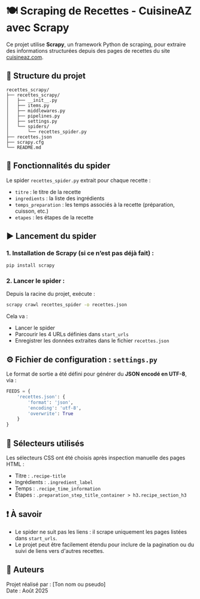 # 🍽️ Scraping de Recettes - CuisineAZ avec Scrapy

Ce projet utilise **Scrapy**, un framework Python de scraping, pour extraire des informations structurées depuis des pages de recettes du site [cuisineaz.com](https://www.cuisineaz.com).

## 📁 Structure du projet

```
recettes_scrapy/
├── recettes_scrapy/
│   ├── __init__.py
│   ├── items.py
│   ├── middlewares.py
│   ├── pipelines.py
│   ├── settings.py
│   └── spiders/
│       └── recettes_spider.py
├── recettes.json
├── scrapy.cfg
└── README.md
```

## 🧠 Fonctionnalités du spider

Le spider `recettes_spider.py` extrait pour chaque recette :
- `titre` : le titre de la recette
- `ingredients` : la liste des ingrédients
- `temps_preparation` : les temps associés à la recette (préparation, cuisson, etc.)
- `etapes` : les étapes de la recette

## ▶️ Lancement du spider

### 1. Installation de Scrapy (si ce n’est pas déjà fait) :
```bash
pip install scrapy
```

### 2. Lancer le spider :
Depuis la racine du projet, exécute :
```bash
scrapy crawl recettes_spider -o recettes.json
```

Cela va :
- Lancer le spider
- Parcourir les 4 URLs définies dans `start_urls`
- Enregistrer les données extraites dans le fichier `recettes.json`

## ⚙️ Fichier de configuration : `settings.py`

Le format de sortie a été défini pour générer du **JSON encodé en UTF-8**, via :

```python
FEEDS = {
    'recettes.json': {
        'format': 'json',
        'encoding': 'utf-8',
        'overwrite': True
    }
}
```

## 📌 Sélecteurs utilisés

Les sélecteurs CSS ont été choisis après inspection manuelle des pages HTML :
- Titre : `.recipe-title`
- Ingrédients : `.ingredient_label`
- Temps : `.recipe_time_information`
- Étapes : `.preparation_step_title_container > h3.recipe_section_h3`

## ❗ À savoir

- Le spider ne suit pas les liens : il scrape uniquement les pages listées dans `start_urls`.
- Le projet peut être facilement étendu pour inclure de la pagination ou du suivi de liens vers d'autres recettes.

## 📄 Auteurs

Projet réalisé par : [Ton nom ou pseudo]  
Date : Août 2025
